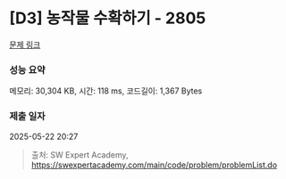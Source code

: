 # [D3] 농작물 수확하기 - 2805 

[문제 링크](https://swexpertacademy.com/main/code/problem/problemDetail.do?contestProbId=AV7GLXqKAWYDFAXB) 

### 성능 요약

메모리: 30,304 KB, 시간: 118 ms, 코드길이: 1,367 Bytes

### 제출 일자

2025-05-22 20:27



> 출처: SW Expert Academy, https://swexpertacademy.com/main/code/problem/problemList.do